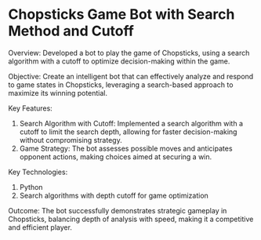 # Chopsticks Game Bot with Search Method and Cutoff

Overview: Developed a bot to play the game of Chopsticks, using a search algorithm with a cutoff to optimize decision-making within the game.

Objective: Create an intelligent bot that can effectively analyze and respond to game states in Chopsticks, leveraging a search-based approach to maximize its winning potential.

Key Features:
  1. Search Algorithm with Cutoff: Implemented a search algorithm with a cutoff to limit the search depth, allowing for faster decision-making without compromising strategy.
  2. Game Strategy: The bot assesses possible moves and anticipates opponent actions, making choices aimed at securing a win.

Key Technologies:
 1. Python
 2. Search algorithms with depth cutoff for game optimization

Outcome: The bot successfully demonstrates strategic gameplay in Chopsticks, balancing depth of analysis with speed, making it a competitive and efficient player.
